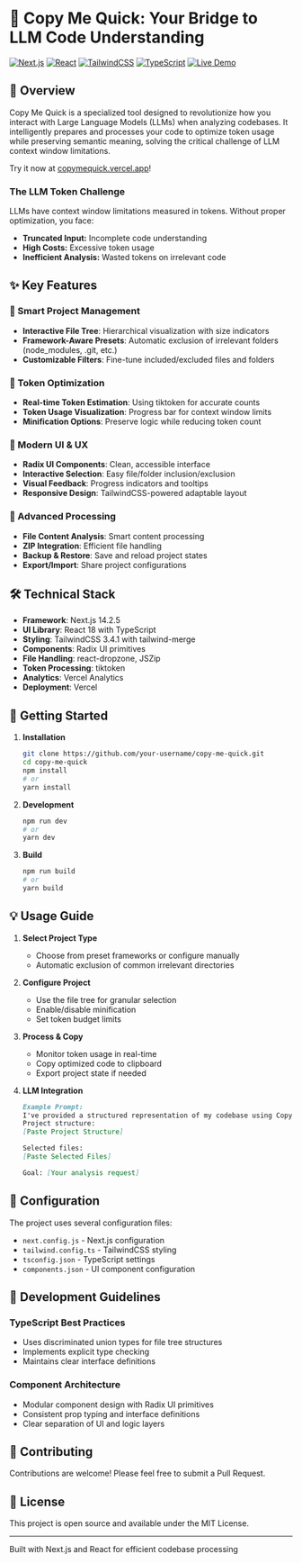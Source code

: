 # 🚀 Copy Me Quick: Your Bridge to LLM Code Understanding

[![Next.js](https://img.shields.io/badge/Next.js-14.2.5-black.svg)](https://nextjs.org/)
[![React](https://img.shields.io/badge/React-18.0+-61dafb.svg)](https://reactjs.org/)
[![TailwindCSS](https://img.shields.io/badge/TailwindCSS-3.4.1-38bdf8.svg)](https://tailwindcss.com/)
[![TypeScript](https://img.shields.io/badge/TypeScript-5.0+-blue.svg)](https://www.typescriptlang.org/)
[![Live Demo](https://img.shields.io/badge/demo-online-green.svg)](https://copymequick.vercel.app/)

## 📖 Overview

Copy Me Quick is a specialized tool designed to revolutionize how you interact with Large Language Models (LLMs) when analyzing codebases. It intelligently prepares and processes your code to optimize token usage while preserving semantic meaning, solving the critical challenge of LLM context window limitations.

Try it now at [copymequick.vercel.app](https://copymequick.vercel.app/)!

### The LLM Token Challenge
LLMs have context window limitations measured in tokens. Without proper optimization, you face:
- **Truncated Input:** Incomplete code understanding
- **High Costs:** Excessive token usage
- **Inefficient Analysis:** Wasted tokens on irrelevant code

## ✨ Key Features

### 📁 Smart Project Management
- **Interactive File Tree**: Hierarchical visualization with size indicators
- **Framework-Aware Presets**: Automatic exclusion of irrelevant folders (node_modules, .git, etc.)
- **Customizable Filters**: Fine-tune included/excluded files and folders

### 🔢 Token Optimization
- **Real-time Token Estimation**: Using tiktoken for accurate counts
- **Token Usage Visualization**: Progress bar for context window limits
- **Minification Options**: Preserve logic while reducing token count

### 🎨 Modern UI & UX
- **Radix UI Components**: Clean, accessible interface
- **Interactive Selection**: Easy file/folder inclusion/exclusion
- **Visual Feedback**: Progress indicators and tooltips
- **Responsive Design**: TailwindCSS-powered adaptable layout

### 🔄 Advanced Processing
- **File Content Analysis**: Smart content processing
- **ZIP Integration**: Efficient file handling
- **Backup & Restore**: Save and reload project states
- **Export/Import**: Share project configurations

## 🛠️ Technical Stack

- **Framework**: Next.js 14.2.5
- **UI Library**: React 18 with TypeScript
- **Styling**: TailwindCSS 3.4.1 with tailwind-merge
- **Components**: Radix UI primitives
- **File Handling**: react-dropzone, JSZip
- **Token Processing**: tiktoken
- **Analytics**: Vercel Analytics
- **Deployment**: Vercel

## 🚀 Getting Started

1. **Installation**
   ```bash
   git clone https://github.com/your-username/copy-me-quick.git
   cd copy-me-quick
   npm install
   # or
   yarn install
   ```

2. **Development**
   ```bash
   npm run dev
   # or
   yarn dev
   ```

3. **Build**
   ```bash
   npm run build
   # or
   yarn build
   ```

## 💡 Usage Guide

1. **Select Project Type**
   - Choose from preset frameworks or configure manually
   - Automatic exclusion of common irrelevant directories

2. **Configure Project**
   - Use the file tree for granular selection
   - Enable/disable minification
   - Set token budget limits

3. **Process & Copy**
   - Monitor token usage in real-time
   - Copy optimized code to clipboard
   - Export project state if needed

4. **LLM Integration**
   ```markdown
   Example Prompt:
   I've provided a structured representation of my codebase using Copy Me Quick.
   Project structure:
   [Paste Project Structure]
   
   Selected files:
   [Paste Selected Files]
   
   Goal: [Your analysis request]
   ```

## 🔧 Configuration

The project uses several configuration files:
- `next.config.js` - Next.js configuration
- `tailwind.config.ts` - TailwindCSS styling
- `tsconfig.json` - TypeScript settings
- `components.json` - UI component configuration

## 📝 Development Guidelines

### TypeScript Best Practices
- Uses discriminated union types for file tree structures
- Implements explicit type checking
- Maintains clear interface definitions

### Component Architecture
- Modular component design with Radix UI primitives
- Consistent prop typing and interface definitions
- Clear separation of UI and logic layers

## 🤝 Contributing

Contributions are welcome! Please feel free to submit a Pull Request.

## 📄 License

This project is open source and available under the MIT License.

---

Built with Next.js and React for efficient codebase processing
